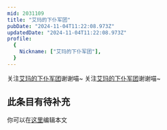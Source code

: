 ```yaml
---
mid: 2031109
title: "艾玛的下仆军团"
pubDate: "2024-11-04T11:22:08.973Z"
updatedDate: "2024-11-04T11:22:08.973Z"
profile:
  {
    Nickname: ["艾玛的下仆军团"],
  }
---
```


关注[艾玛的下仆军团](https://space.bilibili.com/2031109)谢谢喵~ 关注[艾玛的下仆军团](https://space.bilibili.com/2031109)谢谢喵~

## 此条目有待补充
你可以在[这里](https://github.com/Yuhanawa/VTuber.ICU/edit/master/src/content/v/艾玛的下仆军团/index.md)编辑本文
